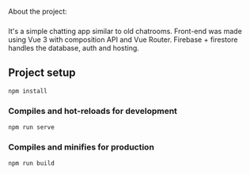 About the project:
###
It's a simple chatting app similar to old chatrooms.
Front-end was made using Vue 3 with composition API and Vue Router.
Firebase + firestore handles the database, auth and hosting.


## Project setup
```
npm install
```
### Compiles and hot-reloads for development
```
npm run serve
```
### Compiles and minifies for production
```
npm run build
```



